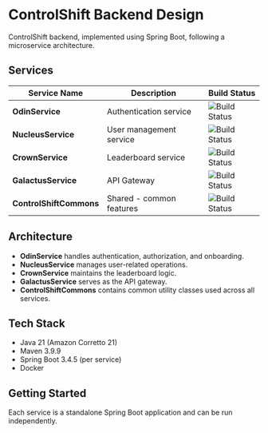 # ControlShift Backend Design

ControlShift backend, implemented using Spring Boot, following a microservice architecture.

## Services

| Service Name            | Description              | Build Status                                                                                            |
| ----------------------- | ------------------------ | ------------------------------------------------------------------------------------------------------- |
| **OdinService**         | Authentication service   | ![Build Status](https://github.com/gauravxor/OdinService/actions/workflows/build.yml/badge.svg)         |
| **NucleusService**      | User management service  | ![Build Status](https://github.com/gauravxor/NucleusService/actions/workflows/build.yml/badge.svg)      |
| **CrownService**        | Leaderboard service      | ![Build Status](https://github.com/gauravxor/CrownService/actions/workflows/build.yml/badge.svg)        |
| **GalactusService**     | API Gateway              | ![Build Status](https://github.com/gauravxor/GalactusService/actions/workflows/build.yml/badge.svg)     |
| **ControlShiftCommons** | Shared - common features | ![Build Status](https://github.com/gauravxor/ControlShiftCommons/actions/workflows/build.yml/badge.svg) |

## Architecture

- **OdinService** handles authentication, authorization, and onboarding.
- **NucleusService** manages user-related operations.
- **CrownService** maintains the leaderboard logic.
- **GalactusService** serves as the API gateway.
- **ControlShiftCommons** contains common utility classes used across all services.

## Tech Stack

- Java 21 (Amazon Corretto 21)
- Maven 3.9.9
- Spring Boot 3.4.5 (per service)
- Docker

## Getting Started

Each service is a standalone Spring Boot application and can be run independently.
